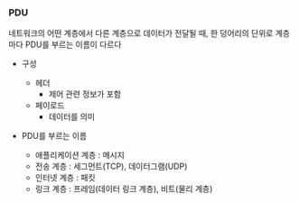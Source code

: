 ### PDU

네트워크의 어떤 계층에서 다른 계층으로 데이터가 전달될 때, 한 덩어리의 단위로 계층마다 PDU를 부르는 이름이 다르다

- 구성
    - 헤더
        - 제어 관련 정보가 포함
    - 페이로드
        - 데이터를 의미

- PDU를 부르는 이름
    - 애플리케이션 계층 : 메시지
    - 전송 계층 : 세그먼트(TCP), 데이터그램(UDP)
    - 인터넷 계층 : 패킷
    - 링크 계층 : 프레임(데이터 링크 계층), 비트(물리 계층)
